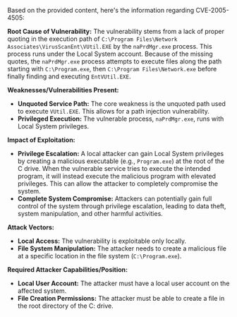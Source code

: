 Based on the provided content, here's the information regarding CVE-2005-4505:

**Root Cause of Vulnerability:**
The vulnerability stems from a lack of proper quoting in the execution path of `C:\Program Files\Network Associates\VirusScanEnt\VUtil.EXE` by the `naPrdMgr.exe` process. This process runs under the Local System account. Because of the missing quotes, the `naPrdMgr.exe` process attempts to execute files along the path starting with `C:\Program.exe`, then `C:\Program Files\Network.exe` before finally finding and executing `EntVUtil.EXE`.

**Weaknesses/Vulnerabilities Present:**
- **Unquoted Service Path:** The core weakness is the unquoted path used to execute `VUtil.EXE`. This allows for a path injection vulnerability.
- **Privileged Execution:** The vulnerable process, `naPrdMgr.exe`, runs with Local System privileges.

**Impact of Exploitation:**
- **Privilege Escalation:** A local attacker can gain Local System privileges by creating a malicious executable (e.g., `Program.exe`) at the root of the C drive. When the vulnerable service tries to execute the intended program, it will instead execute the malicious program with elevated privileges. This can allow the attacker to completely compromise the system.
- **Complete System Compromise:** Attackers can potentially gain full control of the system through privilege escalation, leading to data theft, system manipulation, and other harmful activities.

**Attack Vectors:**
- **Local Access:** The vulnerability is exploitable only locally.
- **File System Manipulation:** The attacker needs to create a malicious file at a specific location in the file system (`C:\Program.exe`).

**Required Attacker Capabilities/Position:**
- **Local User Account:** The attacker must have a local user account on the affected system.
- **File Creation Permissions:** The attacker must be able to create a file in the root directory of the C: drive.